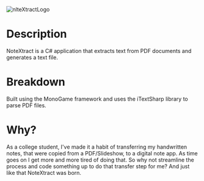 ![nlteXtractLogo](https://github.com/urboirad/NoteXtract/assets/97897450/9dfdd3f8-3491-4454-a6a2-040b4076db69)
# Description

NoteXtract is a C# application that extracts text from PDF documents and generates a text file.

# Breakdown

Built using the MonoGame framework and uses the iTextSharp library to parse PDF files.

# Why?

As a college student, I've made it a habit of transferring my handwritten notes, that were copied from a PDF/Slideshow, to a digital note app. As time goes on I get more and more tired of doing that. So why not streamline the process and code something up to do that transfer step for me? And just like that NoteXtract was born. 
